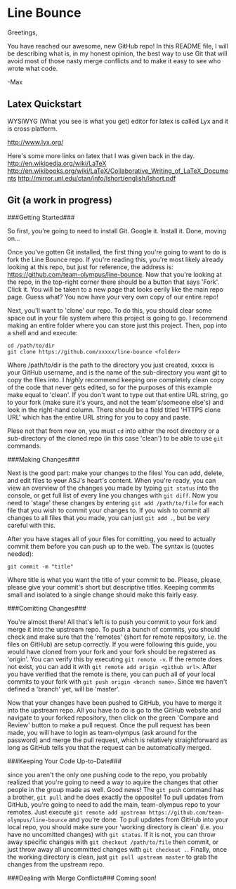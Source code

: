 Line Bounce
===========

Greetings,

You have reached our awesome, new GitHub repo! In this README file, I will be describing what is, in my honest opinion, the best way to use Git that will avoid most of those nasty merge conflicts and to make it easy to see who wrote what code.

-Max

Latex Quickstart
----------------
WYSIWYG (What you see is what you get) editor for latex is called Lyx and it is cross platform.

http://www.lyx.org/

Here's some more links on latex that I was given back in the day. 
http://en.wikipedia.org/wiki/LaTeX
http://en.wikibooks.org/wiki/LaTeX/Collaborative_Writing_of_LaTeX_Documents
http://mirror.unl.edu/ctan/info/lshort/english/lshort.pdf

Git (a work in progress)
------------------------

###Getting Started###

So first, you're going to need to install Git. Google it. Install it. Done, moving on...

Once you've gotten Git installed, the first thing you're going to want to do is fork the Line Bounce repo. If you're reading this, you're most likely already looking at this repo, but just for reference, the address is: https://github.com/team-olympus/line-bounce. Now that you're looking at the repo, in the top-right corner there should be a button that says 'Fork'. Click it. You will be taken to a new page that looks eerily like the main repo page. Guess what? You now have your very own copy of our entire repo!

Next, you'll want to 'clone' our repo. To do this, you should clear some space out in your file system where this project is going to go. I recommend making an entire folder where you can store just this project. Then, pop into a shell and and execute:

```
cd /path/to/dir
git clone https://github.com/xxxxx/line-bounce <folder>
```

Where /path/to/dir is the path to the directory you just created, xxxxx is your GitHub username, and <folder> is the name of the sub-directory you want git to copy the files into. I *highly* recommend keeping one completely clean copy of the code that never gets edited, so for the purposes of this example make <folder> equal to 'clean'. If you don't want to type out that entire URL string, go to your fork (make sure it's yours, and not the team's/someone else's) and look in the right-hand column. There should be a field titled 'HTTPS clone URL' which has the entire URL string for you to copy and paste.

Plese not that from now on, you must ```cd``` into either the root directory or a sub-directory of the cloned repo (in this case 'clean') to be able to use ```git``` commands.

###Making Changes###

Next is the good part: make your changes to the files! You can add, delete, and edit files to ~~your~~ ASJ's heart's content. When you're ready, you can view an overview of the changes you made by typing ```git status``` into the console, or get full list of every line you changes with ```git diff```. Now you need to 'stage' these changes by entering ```git add /path/to/file``` for each file that you wish to commit your changes to. If you wish to commit all changes to all files that you made, you can just ```git add .```, but be *very* careful with this.

After you have stages all of your files for comitting, you need to actually commit them before you can push up to the web. The syntax is (quotes needed):

```git commit -m "title"```

Where title is what you want the title of your commit to be. Please, please, please give your commit's short but descriptive titles. Keeping commits small and isolated to a single change should make this fairly easy.

###Comitting Changes###

You're almost there! All that's left is to push you commit to your fork and merge it into the upstream repo. To push a bunch of commits, you should check and make sure that the 'remotes' (short for remote repository, i.e. the files on GitHub) are setup correctly. If you were following this guide, you would have cloned from your fork and your fork should be registered as 'origin'. You can verify this by executing ```git remote -v```. If the remote does not exist, you can add it with ```git remote add origin <github url>```. After you have verified that the remote is there, you can puch all of your local commits to your fork with ```git push origin <branch name>```. Since we haven't defined a 'branch' yet, <branch name> will be 'master'.

Now that your changes have been pushed to GitHub, you have to merge it into the upstream repo. All you have to do is go to the GitHub website and navigate to your forked repository, then click on the green 'Compare and Review' button to make a pull request. Once the pull request has been made, you will have to login as team-olympus (ask around for the password) and merge the pull request, which is relatively straightforward as long as GitHub tells you that the request can be automatically merged.

###Keeping Your Code Up-to-Date###

since you aren't the only one pushing code to the repo, you probably realized that you're going to need a way to aquire the changes that other people in the group made as well. Good news! The ```git push``` command has a brother, ```git pull``` and he does exactly the opposite! To pull updates from GitHub, you're going to need to add the main, team-olympus repo to your remotes. Just execute ```git remote add upstream https://github.com/team-olympus/line-bounce``` and you're done. To pull updates from GitHub into your local repo, you should make sure your 'working directory is clean' (i.e. you have no uncomitted changes) with ```git status```. If it is not, you can throw away specific changes with ```git checkout /path/to/file``` then commit, or just throw away all uncommitted changes with ```git checkout .```. Finally, once the working directory is clean, just ```git pull upstream master``` to grab the changes from the upstream repo.

###Dealing with Merge Conflicts###
Coming soon!
